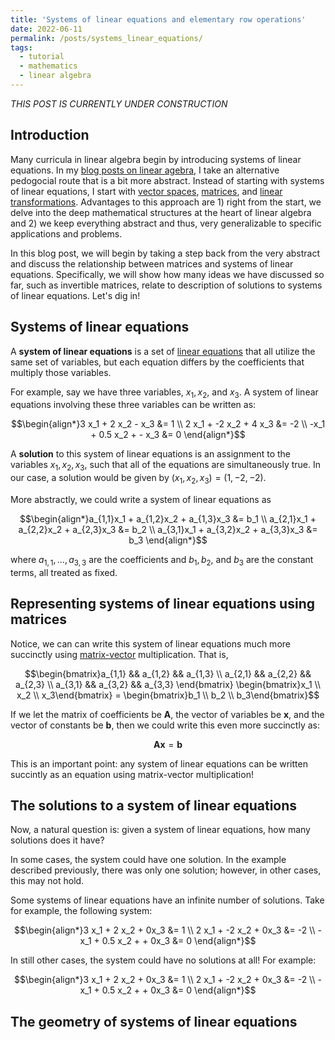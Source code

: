 ```yaml
---
title: 'Systems of linear equations and elementary row operations'
date: 2022-06-11
permalink: /posts/systems_linear_equations/
tags:
  - tutorial
  - mathematics
  - linear algebra
---
```


_THIS POST IS CURRENTLY UNDER CONSTRUCTION_

Introduction
------------

Many curricula in linear algebra begin by introducing systems of linear equations. In my [blog posts on linear agebra](https://mbernste.github.io/posts/), I take an alternative pedogocial route that is a bit more abstract. Instead of starting with systems of linear equations, I start with [vector spaces](https://mbernste.github.io/posts/vector_spaces/), [matrices](https://mbernste.github.io/posts/matrices/), and [linear transformations](https://mbernste.github.io/posts/matrices_linear_transformations/). Advantages to this approach are 1) right from the start, we delve into the deep mathematical structures at the heart of linear algebra and 2) we keep everything abstract and thus, very generalizable to specific applications and problems. 

In this blog post, we will begin by taking a step back from the very abstract and discuss the relationship between matrices and systems of linear equations. Specifically, we will show how many ideas we have discussed so far, such as invertible matrices, relate to description of solutions to systems of linear equations.  Let's dig in!

Systems of linear equations
---------------------------

A **system of linear equations** is a set of [linear equations](https://en.wikipedia.org/wiki/Linear_equation) that all utilize the same set of variables, but each equation differs by the coefficients that multiply those variables. 

For example, say we have three variables, $x_1, x_2$, and $x_3$. A system of linear equations involving these three variables can be written as:

$$\begin{align*}3 x_1 + 2 x_2 - x_3 &= 1 \\ 2 x_1 + -2 x_2 + 4 x_3 &= -2 \\ -x_1 + 0.5 x_2 + - x_3 &= 0 \end{align*}$$

A **solution** to this system of linear equations is an assignment to the variables $x_1, x_2, x_3$, such that all of the equations are simultaneously true. In our case, a solution would be given by $(x_1, x_2, x_3) = (1, -2, -2)$.

More abstractly, we could write a system of linear equations as 

$$\begin{align*}a_{1,1}x_1 + a_{1,2}x_2 + a_{1,3}x_3 &= b_1 \\ a_{2,1}x_1 + a_{2,2}x_2 + a_{2,3}x_3 &= b_2 \\ a_{3,1}x_1 + a_{3,2}x_2 + a_{3,3}x_3 &= b_3 \end{align*}$$

where $a_{1,1}, \dots, a_{3,3}$ are the coefficients and $b_1, b_2,$ and $b_3$ are the constant terms, all treated as fixed.

Representing systems of linear equations using matrices
-------------------------------------------------------

Notice, we can can write this system of linear equations much more succinctly using [matrix-vector](https://mbernste.github.io/posts/matrix_vector_mult/) multiplication. That is,

$$\begin{bmatrix}a_{1,1} && a_{1,2} && a_{1,3} \\ a_{2,1} && a_{2,2} && a_{2,3} \\ a_{3,1} && a_{3,2} && a_{3,3} \end{bmatrix}  \begin{bmatrix}x_1 \\ x_2 \\ x_3\end{bmatrix} = \begin{bmatrix}b_1 \\ b_2 \\ b_3\end{bmatrix}$$

If we let the matrix of coefficients be $\boldsymbol{A}$, the vector of variables be $\boldsymbol{x}$, and the vector of constants be $\boldsymbol{b}$, then we could write this even more succinctly as:

$$\boldsymbol{Ax} = \boldsymbol{b}$$

This is an important point: any system of linear equations can be written succintly as an equation using matrix-vector multiplication!

The solutions to a system of linear equations
---------------------------------------------

Now, a natural question is: given a system of linear equations, how many solutions does it have? 

In some cases, the system could have one solution. In the example described previously, there was only one solution; however, in other cases, this may not hold.

Some systems of linear equations have an infinite number of solutions. Take for example, the following system:

$$\begin{align*}3 x_1 + 2 x_2 + 0x_3 &= 1 \\ 2 x_1 + -2 x_2 + 0x_3 &= -2 \\ -x_1 + 0.5 x_2 + + 0x_3 &= 0 \end{align*}$$

In still other cases, the system could have no solutions at all! For example:

$$\begin{align*}3 x_1 + 2 x_2 + 0x_3 &= 1 \\ 2 x_1 + -2 x_2 + 0x_3 &= -2 \\ -x_1 + 0.5 x_2 + + 0x_3 &= 0 \end{align*}$$


The geometry of systems of linear equations
-------------------------------------------



